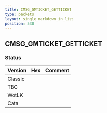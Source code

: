 ```yaml
---
title: CMSG_GMTICKET_GETTICKET
type: packets
layout: single_markdown_in_list
position: 530
---
```


## CMSG_GMTICKET_GETTICKET

### Status

Version | Hex | Comment
---------- | ---------- | ---------- 
Classic |  |  
TBC |  |  
WotLK |  |  
Cata |  |  

